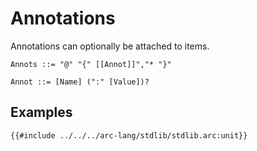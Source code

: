 # Annotations

Annotations can optionally be attached to items.

```grammar
Annots ::= "@" "{" [[Annot]]","* "}"

Annot ::= [Name] (":" [Value])?
```

## Examples

```arc-lang
{{#include ../../../arc-lang/stdlib/stdlib.arc:unit}}
```
